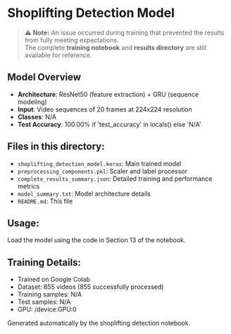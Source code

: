 # Shoplifting Detection Model

> ⚠ **Note:** An issue occurred during training that prevented the results from fully meeting expectations.  
> The complete **training notebook** and **results directory** are still available for reference.

## Model Overview
- **Architecture**: ResNet50 (feature extraction) + GRU (sequence modeling)
- **Input**: Video sequences of 20 frames at 224x224 resolution
- **Classes**: N/A
- **Test Accuracy**: 100.00% if 'test_accuracy' in locals() else 'N/A'

## Files in this directory:
- `shoplifting_detection_model.keras`: Main trained model
- `preprocessing_components.pkl`: Scaler and label processor
- `complete_results_summary.json`: Detailed training and performance metrics
- `model_summary.txt`: Model architecture details
- `README.md`: This file

## Usage:
Load the model using the code in Section 13 of the notebook.

## Training Details:
- Trained on Google Colab
- Dataset: 855 videos (855 successfully processed)
- Training samples: N/A
- Test samples: N/A
- GPU: /device:GPU:0

Generated automatically by the shoplifting detection notebook.
                            
